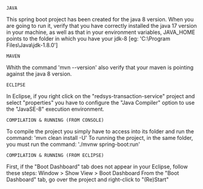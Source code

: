 ```JAVA```

This spring boot project has been created for the java 8 version. 
When you are going to run it, verify that you have correctly installed 
the java 17 version in your machine, as well as that in your environment variables, 
JAVA_HOME points to the folder in which you have your jdk-8 [eg: 'C:\Program Files\Java\jdk-1.8.0']

```MAVEN```

Whith the command 'mvn --version' also verify that your maven is pointing against the java 8 version.

```ECLIPSE```

In Eclipse, if you right click on the "redsys-transaction-service" project and select "properties" you
have to configure the "Java Compiler" option to use the "JavaSE-8" execution environment.

```COMPILATION & RUNNING (FROM CONSOLE)```

To compile the project you simply have to access into its folder and run the command: 
    'mvn clean install -U'
To running the project, in the same folder, you must run the command:
     './mvnw spring-boot:run'
     
```COMPILATION & RUNNING (FROM ECLIPSE)```

First, if the "Boot Dashboard" tab does not appear in your Eclipse, follow these steps:
    Window > Show View > Boot Dashboard
From the "Boot Dashboard" tab, go over the project and right-click to "(Re)Start"
